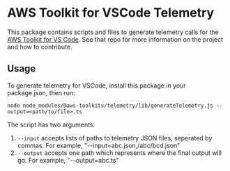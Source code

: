 # AWS Toolkit for VSCode Telemetry

This package contains scripts and files to generate telemetry calls for the [AWS Toolkit for VS Code](https://github.com/aws/aws-toolkit-vscode). See that repo for more information on the project and how to contribute.

## Usage

To generate telemetry for VSCode, install this package in your package.json, then run:

`node node_modules/@aws-toolkits/telemetry/lib/generateTelemetry.js --output=<path/to/file>.ts`

The script has two arguments:

1. `--input` accepts lists of paths to telemetry JSON files, seperated by commas. For example, "--input=abc.json,/abc/bcd.json"
2. `--output` accepts one path which represents where the final output will go. For example, "--output=abc.ts"
